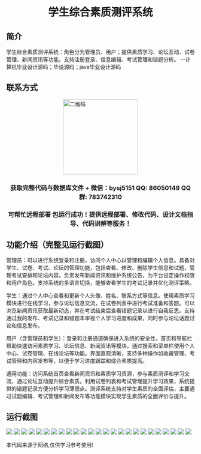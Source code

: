 <p><h1 align="center">学生综合素质测评系统</h1></p>

## 简介
学生综合素质测评系统：角色分为管理员、用户；提供素质学习、论坛互动、试卷管理、新闻资讯等功能，支持注册登录、信息编辑、考试管理和错题分析。    --计算机毕业设计源码；毕设源码；java毕业设计源码


## 联系方式
<img src="https://bs-1329754181.cos.ap-shanghai.myqcloud.com/wx.jpg" alt="二维码" style="display: block; margin: 0 auto;" width="200px">
<p><h3 align="center">获取完整代码与数据库文件 + 微信：bysj5151 QQ: 86050149 QQ群: 783742310</h3></p>
<p><h3 align="center">可帮忙远程部署 包运行成功！提供远程部署、修改代码、设计文档指导、代码讲解等服务！</h3></p>

## 功能介绍（完整见运行截图）
管理员：可以进行系统登录和注册，访问个人中心以管理和编辑个人信息。具备对学生、试卷、考试、论坛的管理功能，包括查看、修改、删除学生信息和试题，管理考试安排和论坛内容。负责发布新闻资讯和维护系统公告，为平台设定操作权限和用户角色。支持系统的多语言切换，能够查看学生的考试记录并优化测评策略。

学生：通过个人中心查看和更新个人头像、姓名、联系方式等信息。使用素质学习模块进行在线学习，参与论坛信息交流，在试卷列表中进行考试准备和答题。可以浏览新闻资讯获取最新动态，并在考试结束后查看错题记录以进行自我反思。支持通过我的发布、考试记录和错题本审视个人学习进度和成果，同时参与论坛话题讨论和信息发布。

用户（含管理员和学生）：登录和注册通道确保进入系统的安全性，首页和导航栏帮助快速访问素质学习、论坛信息、新闻资讯等模块。通过搜索和菜单栏使用个人中心、试卷管理、在线论坛等功能。界面直观清晰，支持多种操作如收藏管理、考试管理和内容发布等，以便于学习进度跟踪和综合素质提高。

通用功能：访问系统首页查看新闻资讯和素质学习资源，参与素质测评和学习交流，通过论坛互动提升综合素质。利用试卷列表和考试管理提升学习效果，系统提供的错题记录方便分析学习薄弱点。测评系统支持对学生素质的全面评估，主要通过试题编辑、考试管理和新闻发布等功能模块实现学生素质的全面评价与提升。


## 运行截图
![](https://bs-1329754181.cos.ap-shanghai.myqcloud.com/ssm/StudentComprehensiveQualityEvaluationSystem/img/001.jpg)
![](https://bs-1329754181.cos.ap-shanghai.myqcloud.com/ssm/StudentComprehensiveQualityEvaluationSystem/img/002.jpg)
![](https://bs-1329754181.cos.ap-shanghai.myqcloud.com/ssm/StudentComprehensiveQualityEvaluationSystem/img/003.jpg)
![](https://bs-1329754181.cos.ap-shanghai.myqcloud.com/ssm/StudentComprehensiveQualityEvaluationSystem/img/004.jpg)
![](https://bs-1329754181.cos.ap-shanghai.myqcloud.com/ssm/StudentComprehensiveQualityEvaluationSystem/img/005.jpg)
![](https://bs-1329754181.cos.ap-shanghai.myqcloud.com/ssm/StudentComprehensiveQualityEvaluationSystem/img/006.jpg)
![](https://bs-1329754181.cos.ap-shanghai.myqcloud.com/ssm/StudentComprehensiveQualityEvaluationSystem/img/007.jpg)
![](https://bs-1329754181.cos.ap-shanghai.myqcloud.com/ssm/StudentComprehensiveQualityEvaluationSystem/img/008.jpg)
![](https://bs-1329754181.cos.ap-shanghai.myqcloud.com/ssm/StudentComprehensiveQualityEvaluationSystem/img/009.jpg)
![](https://bs-1329754181.cos.ap-shanghai.myqcloud.com/ssm/StudentComprehensiveQualityEvaluationSystem/img/010.jpg)
![](https://bs-1329754181.cos.ap-shanghai.myqcloud.com/ssm/StudentComprehensiveQualityEvaluationSystem/img/011.jpg)
![](https://bs-1329754181.cos.ap-shanghai.myqcloud.com/ssm/StudentComprehensiveQualityEvaluationSystem/img/012.jpg)
![](https://bs-1329754181.cos.ap-shanghai.myqcloud.com/ssm/StudentComprehensiveQualityEvaluationSystem/img/013.jpg)
![](https://bs-1329754181.cos.ap-shanghai.myqcloud.com/ssm/StudentComprehensiveQualityEvaluationSystem/img/014.jpg)
![](https://bs-1329754181.cos.ap-shanghai.myqcloud.com/ssm/StudentComprehensiveQualityEvaluationSystem/img/015.jpg)
![](https://bs-1329754181.cos.ap-shanghai.myqcloud.com/ssm/StudentComprehensiveQualityEvaluationSystem/img/016.jpg)
![](https://bs-1329754181.cos.ap-shanghai.myqcloud.com/ssm/StudentComprehensiveQualityEvaluationSystem/img/017.jpg)
![](https://bs-1329754181.cos.ap-shanghai.myqcloud.com/ssm/StudentComprehensiveQualityEvaluationSystem/img/018.jpg)
![](https://bs-1329754181.cos.ap-shanghai.myqcloud.com/ssm/StudentComprehensiveQualityEvaluationSystem/img/019.jpg)
![](https://bs-1329754181.cos.ap-shanghai.myqcloud.com/ssm/StudentComprehensiveQualityEvaluationSystem/img/020.jpg)
![](https://bs-1329754181.cos.ap-shanghai.myqcloud.com/ssm/StudentComprehensiveQualityEvaluationSystem/img/021.jpg)
![](https://bs-1329754181.cos.ap-shanghai.myqcloud.com/ssm/StudentComprehensiveQualityEvaluationSystem/img/022.jpg)
![](https://bs-1329754181.cos.ap-shanghai.myqcloud.com/ssm/StudentComprehensiveQualityEvaluationSystem/img/023.jpg)
![](https://bs-1329754181.cos.ap-shanghai.myqcloud.com/ssm/StudentComprehensiveQualityEvaluationSystem/img/024.jpg)
![](https://bs-1329754181.cos.ap-shanghai.myqcloud.com/ssm/StudentComprehensiveQualityEvaluationSystem/img/025.jpg)

<p>本代码来源于网络,仅供学习参考使用!</p>
